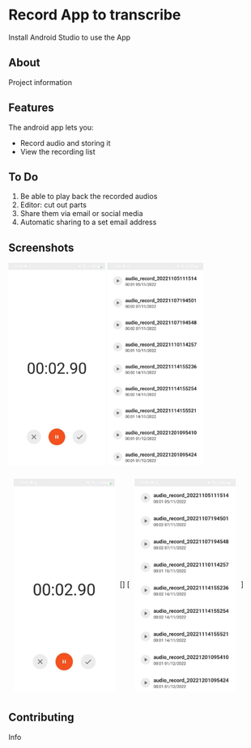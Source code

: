 # Record App to transcribe

Install Android Studio to use the App

<h2>About</h2>

Project information

<h2>Features</h2>

The android app lets you:
- Record audio and storing it
- View the recording list

<h2>To Do</h2>

1. Be able to play back the recorded audios
1. Editor: cut out parts
1. Share them via email or social media
1. Automatic sharing to a set email address

<h2>Screenshots</h2>

<img src="screenshots/main.jpeg" height="400" alt="Screenshot"/> 

<img src="screenshots/list.jpeg" height="400" alt="Screenshot2"/> 

[<img src="screenshots/main.jpeg" align="left"
width="200"
    hspace="10" vspace="10">]
[<img src="screenshots/list.jpeg" align="center"
width="200"
    hspace="10" vspace="10">]


<h2>Contributing</h2>

Info
